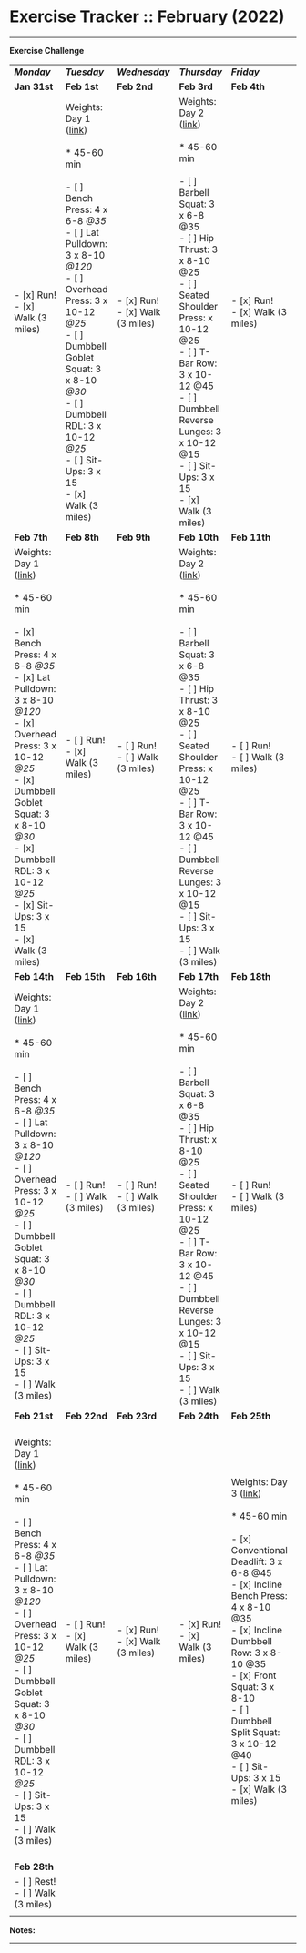 # Exercise Tracker :: February (2022)

* * *

**Exercise Challenge**

|     |     |     |     |     |     |     |
| --- | --- | --- | --- | --- | --- | --- |
| **_Monday_** | **_Tuesday_** | **_Wednesday_** | **_Thursday_** | **_Friday_** | **_Saturday_** | **_Sunday_** |
| **Jan 31st** | **Feb 1st** | **Feb 2nd** | **Feb 3rd** | **Feb 4th** | **Feb 5th** | **Feb 6th** |
| - [x] Run!<br>- [x] Walk (3 miles) | Weights: Day 1 ([link](https://www.youtube.com/watch?v=edlPpNeFa3M&t=322s))<br><br>* 45-60 min<br><br>- [ ] Bench Press: 4 x 6-8 _@35_<br>- [ ] Lat Pulldown: 3 x 8-10 _@120_<br>- [ ] Overhead Press: 3 x 10-12 _@25_<br>- [ ] Dumbbell Goblet Squat: 3 x 8-10 _@30_<br>- [ ] Dumbbell RDL: 3 x 10-12 _@25_<br>- [ ] Sit-Ups: 3 x 15<br>- [x] Walk (3 miles) | - [x] Run!<br>- [x] Walk (3 miles) | Weights: Day 2 ([link](https://www.youtube.com/watch?v=edlPpNeFa3M&t=322s))<br><br>* 45-60 min<br><br>- [ ] Barbell Squat: 3 x 6-8 @35<br>- [ ] Hip Thrust: 3 x 8-10 @25<br>- [ ] Seated Shoulder Press: x 10-12 @25<br>- [ ] T-Bar Row: 3 x 10-12 @45<br>- [ ] Dumbbell Reverse Lunges: 3 x 10-12 @15<br>- [ ] Sit-Ups: 3 x 15<br>- [x] Walk (3 miles) | - [x] Run!<br>- [x] Walk (3 miles) | Weights: Day 3 ([link](https://www.youtube.com/watch?v=edlPpNeFa3M&t=451s))<br><br>* 45-60 min<br><br>- [x] Conventional Deadlift: 3 x 6-8 @45<br>- [x] Incline Bench Press: 4 x 8-10 @35<br>- [x] Incline Dumbbell Row: 3 x 8-10 @35<br>- [x] Front Squat: 3 x 8-10<br>- [x] Dumbbell Split Squat: 3 x 10-12 @40<br>- [x] Sit-Ups: 3 x 15<br>- [x] Walk (3 miles) | - [ ] Long Run!<br>- [ ] Walk (3 miles) |
| **Feb 7th** | **Feb 8th** | **Feb 9th** | **Feb 10th** | **Feb 11th** | **Feb 12th** | **Feb 13th** |
| Weights: Day 1 ([link](https://www.youtube.com/watch?v=edlPpNeFa3M&t=322s))<br><br>* 45-60 min<br><br>- [x] Bench Press: 4 x 6-8 _@35_<br>- [x] Lat Pulldown: 3 x 8-10 _@120_<br>- [x] Overhead Press: 3 x 10-12 _@25_<br>- [x] Dumbbell Goblet Squat: 3 x 8-10 _@30_<br>- [x] Dumbbell RDL: 3 x 10-12 _@25_<br>- [x] Sit-Ups: 3 x 15<br>- [x] Walk (3 miles) | - [ ] Run!<br>- [x] Walk (3 miles) | - [ ] Run!<br>- [ ] Walk (3 miles) | Weights: Day 2 ([link](https://www.youtube.com/watch?v=edlPpNeFa3M&t=322s))<br><br>* 45-60 min<br><br>- [ ] Barbell Squat: 3 x 6-8 @35<br>- [ ] Hip Thrust: 3 x 8-10 @25<br>- [ ] Seated Shoulder Press: x 10-12 @25<br>- [ ] T-Bar Row: 3 x 10-12 @45<br>- [ ] Dumbbell Reverse Lunges: 3 x 10-12 @15<br>- [ ] Sit-Ups: 3 x 15<br>- [ ] Walk (3 miles) | - [ ] Run!<br>- [ ] Walk (3 miles) | Weights: Day 3 ([link](https://www.youtube.com/watch?v=edlPpNeFa3M&t=451s))<br><br>* 45-60 min<br><br>- [ ] Conventional Deadlift: 3 x 6-8 @45<br>- [ ] Incline Bench Press: 4 x 8-10 @35<br>- [ ] Incline Dumbbell Row: 3 x 8-10 @35<br>- [ ] Front Squat: 3 x 8-10<br>- [ ] Dumbbell Split Squat: 3 x 10-12 @40<br>- [ ] Sit-Ups: 3 x 15<br>- [ ] Walk (3 miles) | - [ ] Long Run!<br>- [ ] Walk (3 miles) |
| **Feb 14th** | **Feb 15th** | **Feb 16th** | **Feb 17th** | **Feb 18th** | **Feb 19th** | **Feb 20th** |
| Weights: Day 1 ([link](https://www.youtube.com/watch?v=edlPpNeFa3M&t=322s))<br><br>* 45-60 min<br><br>- [ ] Bench Press: 4 x 6-8 _@35_<br>- [ ] Lat Pulldown: 3 x 8-10 _@120_<br>- [ ] Overhead Press: 3 x 10-12 _@25_<br>- [ ] Dumbbell Goblet Squat: 3 x 8-10 _@30_<br>- [ ] Dumbbell RDL: 3 x 10-12 _@25_<br>- [ ] Sit-Ups: 3 x 15<br>- [ ] Walk (3 miles) | - [ ] Run!<br>- [ ] Walk (3 miles) | - [ ] Run!<br>- [ ] Walk (3 miles) | Weights: Day 2 ([link](https://www.youtube.com/watch?v=edlPpNeFa3M&t=322s))<br><br>* 45-60 min<br><br>- [ ] Barbell Squat: 3 x 6-8 @35<br>- [ ] Hip Thrust: x 8-10 @25<br>- [ ] Seated Shoulder Press: x 10-12 @25<br>- [ ] T-Bar Row: 3 x 10-12 @45<br>- [ ] Dumbbell Reverse Lunges: 3 x 10-12 @15<br>- [ ] Sit-Ups: 3 x 15<br>- [ ] Walk (3 miles) | - [ ] Run!<br>- [ ] Walk (3 miles) | Weights: Day 3 ([link](https://www.youtube.com/watch?v=edlPpNeFa3M&t=451s))<br><br>* 45-60 min<br><br>- [ ] Conventional Deadlift: 3 x 6-8 @45<br>- [ ] Incline Bench Press: 4 x 8-10 @35<br>- [ ] Incline Dumbbell Row: 3 x 8-10 @35<br>- [ ] Front Squat: 3 x 8-10<br>- [ ] Dumbbell Split Squat: 3 x 10-12 @40<br>- [ ] Sit-Ups: 3 x 15<br>- [ ] Walk (3 miles) | - [ ] Long Run!<br>- [ ] Walk (3 miles) |
| **Feb 21st** | **Feb 22nd** | **Feb 23rd** | **Feb 24th** | **Feb 25th** | **Feb 26th** | **Feb 27th** |
| Weights: Day 1 ([link](https://www.youtube.com/watch?v=edlPpNeFa3M&t=322s))<br><br>* 45-60 min<br><br>- [ ] Bench Press: 4 x 6-8 _@35_<br>- [ ] Lat Pulldown: 3 x 8-10 _@120_<br>- [ ] Overhead Press: 3 x 10-12 _@25_<br>- [ ] Dumbbell Goblet Squat: 3 x 8-10 _@30_<br>- [ ] Dumbbell RDL: 3 x 10-12 _@25_<br>- [ ] Sit-Ups: 3 x 15<br>- [ ] Walk (3 miles) | - [ ] Run!<br>- [x] Walk (3 miles) | - [x] Run!<br>- [x] Walk (3 miles) | - [x] Run!<br>- [x] Walk (3 miles) | Weights: Day 3 ([link](https://www.youtube.com/watch?v=edlPpNeFa3M&t=451s))<br><br>* 45-60 min<br><br>- [x] Conventional Deadlift: 3 x 6-8 @45<br>- [x] Incline Bench Press: 4 x 8-10 @35<br>- [x] Incline Dumbbell Row: 3 x 8-10 @35<br>- [x] Front Squat: 3 x 8-10<br>- [ ] Dumbbell Split Squat: 3 x 10-12 @40<br>- [ ] Sit-Ups: 3 x 15<br>- [x] Walk (3 miles) | - [x] Long Run!<br>- [x] Walk (3 miles) | Weights: Day 2 ([link](https://www.youtube.com/watch?v=edlPpNeFa3M&t=322s))<br><br>* 45-60 min<br><br>- [x] Barbell Squat: 3 x 6-8 @35<br>- [x] Hip Thrust: x 8-10 @25<br>- [x] Seated Shoulder Press: x 10-12 @25<br>- [x] T-Bar Row: 3 x 10-12 @45<br>- [x] Dumbbell Reverse Lunges: 3 x 10-12 @15<br>- [ ] Sit-Ups: 3 x 15<br>- [x] Walk (3 miles) |
| **Feb 28th** |     |     |     |     |     |     |
| - [ ] Rest!<br>- [ ] Walk (3 miles) |     |     |     |     |     |     |
|     |     |     |     |     |     |     |

**Notes:**

* * *
